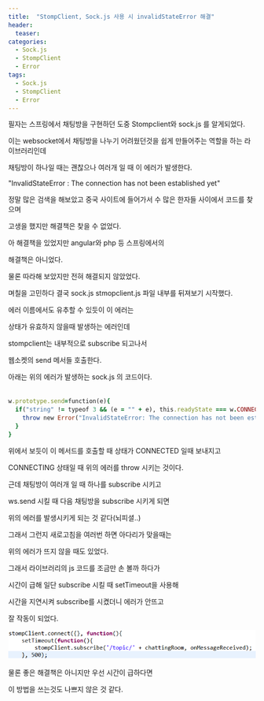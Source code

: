 ```yaml
---
title:  "StompClient, Sock.js 사용 시 invalidStateError 해결"
header:
  teaser: 
categories: 
  - Sock.js
  - StompClient
  - Error
tags:
  - Sock.js
  - StompClient
  - Error
---
```


필자는 스프링에서 채팅방을 구현하던 도중 Stompclient와 sock.js 를 알게되었다.

이는 websocket에서 채팅방을 나누기 어려웠던것을 쉽게 만들어주는 역할을 하는 라이브러리인데

채팅방이 하나일 때는 괜찮으나 여러개 일 때 이 에러가 발생한다.

"InvalidStateError : The connection has not been established yet"

정말 많은 검색을 해보았고 중국 사이트에 들어가서 수 많은 한자들 사이에서 코드를 찾으며

고생을 했지만 해결책은 찾을 수 없었다.

아 해결책을 있었지만 angular와 php 등 스프링에서의

해결책은 아니었다.

물론 따라해 보았지만 전혀 해결되지 않았었다.

며칠을 고민하다 결국 sock.js stmopclient.js 파일 내부를 뒤져보기 시작했다.

에러 이름에서도 유추할 수 있듯이 이 에러는

상태가 유효하지 않을때 발생하는 에러인데

stompclient는 내부적으로 subscribe 되고나서

웹소켓의 send 메서들 호출한다.

아래는 위의 에러가 발생하는 sock.js 의 코드이다.

```ruby

w.prototype.send=function(e){
  if("string" != typeof 3 && (e = "" + e), this.readyState === w.CONNECTING) {
    throw new Error("InvalidStateError: The connection has not been established yet")
  }
}

```

위에서 보듯이 이 메서드를 호출할 때 상태가 CONNECTED 일때 보내지고

CONNECTING 상태일 때 위의 에러를 throw 시키는 것이다.

근데 채팅방이 여러개 일 때 하나를 subscribe 시키고 

ws.send 시킬 때 다음 채팅방을 subscribe 시키게 되면

위의 에러를 발생시키게 되는 것 같다(뇌피셜..)

그래서 그런지 새로고침을 여러번 하면 아다리가 맞을때는 

위의 에러가 뜨지 않을 때도 있었다.

그래서 라이브러리의 js 코드를 조금만 손 볼까 하다가

시간이 급해 일단 subscribe 시킬 때 setTimeout을 사용해

시간을 지연시켜 subscribe를 시켰더니 에러가 안뜨고

잘 작동이 되었다.

<img src="/assets/img/20200927/subscirbe.png">

물론 좋은 해결책은 아니지만 우선 시간이 급하다면

이 방법을 쓰는것도 나쁘지 않은 것 같다.